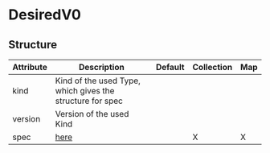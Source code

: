 # DesiredV0 
 

## Structure 
 

| Attribute | Description                                                | Default | Collection | Map  |
| --------- | ---------------------------------------------------------- | ------- | ---------- | ---  |
| kind      | Kind of the used Type, which gives the structure for spec  |         |            |      |
| version   | Version of the used Kind                                   |         |            |      |
| spec      | [here](VIPV0/VIPV0.md)                                     |         | X          | X    |